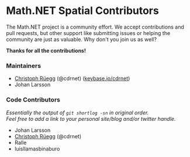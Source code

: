 Math.NET Spatial Contributors
=============================

The Math.NET project is a community effort. We accept contributions and pull requests, but other support like submitting issues or helping the community are just as valuable. Why don't you join us as well?

**Thanks for all the contributions!**

### Maintainers

- [Christoph Rüegg](http://christoph.ruegg.name/) (@cdrnet) ([keybase.io/cdrnet](https://keybase.io/cdrnet))
- Johan Larsson

### Code Contributors

*Essentially the output of `git shortlog -sn` in original order.  
Feel free to add a link to your personal site/blog and/or twitter handle.*

- Johan Larsson
- [Christoph Rüegg](http://christoph.ruegg.name/) (@cdrnet)
- Ralle
- luisllamasbinaburo

